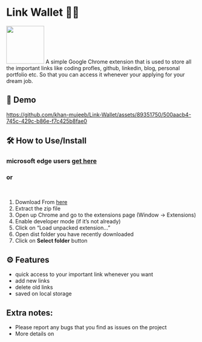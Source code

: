 # Link Wallet 🔗💼 

<img src = "https://github.com/khan-mujeeb/Link-Wallet/assets/89351750/4295c66a-eda8-4e68-bef0-d91891f40a66" width="100" height =""/> A simple Google Chrome extension that is used to store all the important links like coding profles, github, linkedin, blog, personal portfolio etc. So that you can access it whenever your applying for your dream job.


## 🎥 Demo
https://github.com/khan-mujeeb/Link-Wallet/assets/89351750/500aacb4-745c-429c-b86e-f7c425b8fae0


## 🛠️ How to Use/Install

### microsoft edge users [get here](https://microsoftedge.microsoft.com/addons/detail/link-wallet/mgcnlecebdnjljkkalpelnhipjnkjfij)

### or
</br>

1. Download From [here](https://drive.google.com/file/d/1KnhJxTc4bMynpOVLpSbI2UBfgh4vax34/view?usp=sharing)
2. Extract the zip file
3. Open up Chrome and go to the extensions page (Window → Extensions)
4. Enable developer mode (if it’s not already)
5. Click on “Load unpacked extension…”
6. Open dist folder you have recently downloaded
7. Click on **Select folder** button

## ⚙️ Features
- quick access to your important link whenever you want
- add new links
- delete old links
- saved on local storage 

## Extra notes:

*   Please report any bugs that you find as issues on the project
*   More details on []()
